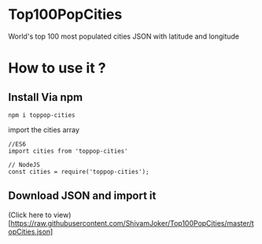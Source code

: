 # Top100PopCities
World's top 100 most populated cities JSON with latitude and longitude

# How to use it ?

## Install Via npm
```
npm i toppop-cities
```

import the cities array

```
//ES6
import cities from 'toppop-cities'

// NodeJS
const cities = require('toppop-cities');

```

## Download JSON and import it
(Click here to view)[https://raw.githubusercontent.com/ShivamJoker/Top100PopCities/master/topCities.json]
